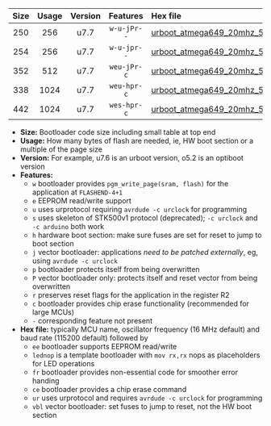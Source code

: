 |Size|Usage|Version|Features|Hex file|
|:-:|:-:|:-:|:-:|:--|
|250|256|u7.7|`w-u-jPr--`|[urboot_atmega649_20mhz_500000bps_lednop_ur_vbl.hex](https://raw.githubusercontent.com/stefanrueger/urboot.hex/main/mcus/atmega649/fcpu_20mhz/500000_bps/urboot_atmega649_20mhz_500000bps_lednop_ur_vbl.hex)|
|254|256|u7.7|`w-u-jpr--`|[urboot_atmega649_20mhz_500000bps_lednop_fr_ur_vbl.hex](https://raw.githubusercontent.com/stefanrueger/urboot.hex/main/mcus/atmega649/fcpu_20mhz/500000_bps/urboot_atmega649_20mhz_500000bps_lednop_fr_ur_vbl.hex)|
|352|512|u7.7|`weu-jPr-c`|[urboot_atmega649_20mhz_500000bps_ee_lednop_fr_ce_ur_vbl.hex](https://raw.githubusercontent.com/stefanrueger/urboot.hex/main/mcus/atmega649/fcpu_20mhz/500000_bps/urboot_atmega649_20mhz_500000bps_ee_lednop_fr_ce_ur_vbl.hex)|
|338|1024|u7.7|`weu-hpr-c`|[urboot_atmega649_20mhz_500000bps_ee_lednop_fr_ce_ur.hex](https://raw.githubusercontent.com/stefanrueger/urboot.hex/main/mcus/atmega649/fcpu_20mhz/500000_bps/urboot_atmega649_20mhz_500000bps_ee_lednop_fr_ce_ur.hex)|
|442|1024|u7.7|`wes-hpr-c`|[urboot_atmega649_20mhz_500000bps_ee_lednop_fr_ce.hex](https://raw.githubusercontent.com/stefanrueger/urboot.hex/main/mcus/atmega649/fcpu_20mhz/500000_bps/urboot_atmega649_20mhz_500000bps_ee_lednop_fr_ce.hex)|

- **Size:** Bootloader code size including small table at top end
- **Usage:** How many bytes of flash are needed, ie, HW boot section or a multiple of the page size
- **Version:** For example, u7.6 is an urboot version, o5.2 is an optiboot version
- **Features:**
  + `w` bootloader provides `pgm_write_page(sram, flash)` for the application at `FLASHEND-4+1`
  + `e` EEPROM read/write support
  + `u` uses urprotocol requiring `avrdude -c urclock` for programming
  + `s` uses skeleton of STK500v1 protocol (deprecated); `-c urclock` and `-c arduino` both work
  + `h` hardware boot section: make sure fuses are set for reset to jump to boot section
  + `j` vector bootloader: applications *need to be patched externally*, eg, using `avrdude -c urclock`
  + `p` bootloader protects itself from being overwritten
  + `P` vector bootloader only: protects itself and reset vector from being overwritten
  + `r` preserves reset flags for the application in the register R2
  + `c` bootloader provides chip erase functionality (recommended for large MCUs)
  + `-` corresponding feature not present
- **Hex file:** typically MCU name, oscillator frequency (16 MHz default) and baud rate (115200 default) followed by
  + `ee` bootloader supports EEPROM read/write
  + `lednop` is a template bootloader with `mov rx,rx` nops as placeholders for LED operations
  + `fr` bootloader provides non-essential code for smoother error handing
  + `ce` bootloader provides a chip erase command
  + `ur` uses urprotocol and requires `avrdude -c urclock` for programming
  + `vbl` vector bootloader: set fuses to jump to reset, not the HW boot section
